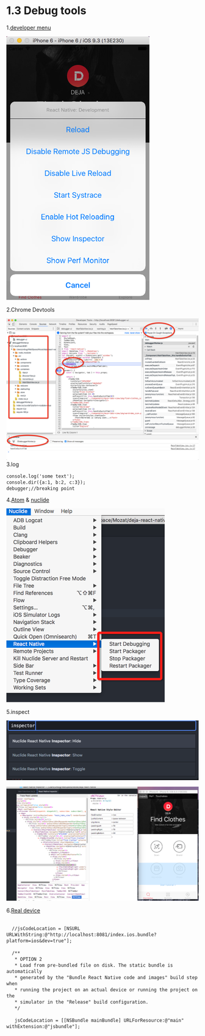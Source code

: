 # 1.3 Debug tools

1.[developer menu](https://facebook.github.io/react-native/docs/debugging.html)

![](QQ20160623-0.png)

2.Chrome Devtools

![](QQ20160623-2.png)
3.log
```
console.log('some text');
console.dir({a:1, b:2, c:3});
debugger;//breaking point
```
4.[Atom](https://atom.io/) & [nuclide](https://nuclide.io/)

![](QQ20160623-3.png)

5.inspect

![](QQ20160624-0.png)


![](QQ20160623-4.png)

6.[Real device](https://facebook.github.io/react-native/docs/debugging.html#chrome-developer-tools)
```

  //jsCodeLocation = [NSURL URLWithString:@"http://localhost:8081/index.ios.bundle?platform=ios&dev=true"];

  /**
   * OPTION 2
   * Load from pre-bundled file on disk. The static bundle is automatically
   * generated by the "Bundle React Native code and images" build step when
   * running the project on an actual device or running the project on the
   * simulator in the "Release" build configuration.
   */

   jsCodeLocation = [[NSBundle mainBundle] URLForResource:@"main" withExtension:@"jsbundle"];
```
